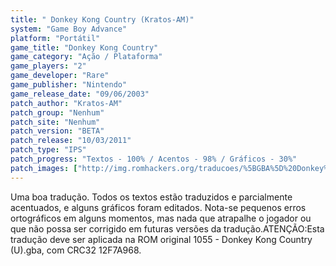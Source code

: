 ```yaml
---
title: " Donkey Kong Country (Kratos-AM)"
system: "Game Boy Advance"
platform: "Portátil"
game_title: "Donkey Kong Country"
game_category: "Ação / Plataforma"
game_players: "2"
game_developer: "Rare"
game_publisher: "Nintendo"
game_release_date: "09/06/2003"
patch_author: "Kratos-AM"
patch_group: "Nenhum"
patch_site: "Nenhum"
patch_version: "BETA"
patch_release: "10/03/2011"
patch_type: "IPS"
patch_progress: "Textos - 100% / Acentos - 98% / Gráficos - 30%"
patch_images: ["http://img.romhackers.org/traducoes/%5BGBA%5D%20Donkey%20Kong%20Country%20-%20Kratos-AM%20-%201.png","http://img.romhackers.org/traducoes/%5BGBA%5D%20Donkey%20Kong%20Country%20-%20Kratos-AM%20-%202.png","http://img.romhackers.org/traducoes/%5BGBA%5D%20Donkey%20Kong%20Country%20-%20Kratos-AM%20-%203.png"]
---
```

Uma boa tradução. Todos os textos estão traduzidos e parcialmente acentuados, e alguns gráficos foram editados. Nota-se pequenos erros ortográficos em alguns momentos, mas nada que atrapalhe o jogador ou que não possa ser corrigido em futuras versões da tradução.ATENÇÃO:Esta tradução deve ser aplicada na ROM original 1055 - Donkey Kong Country (U).gba, com CRC32 12F7A968.